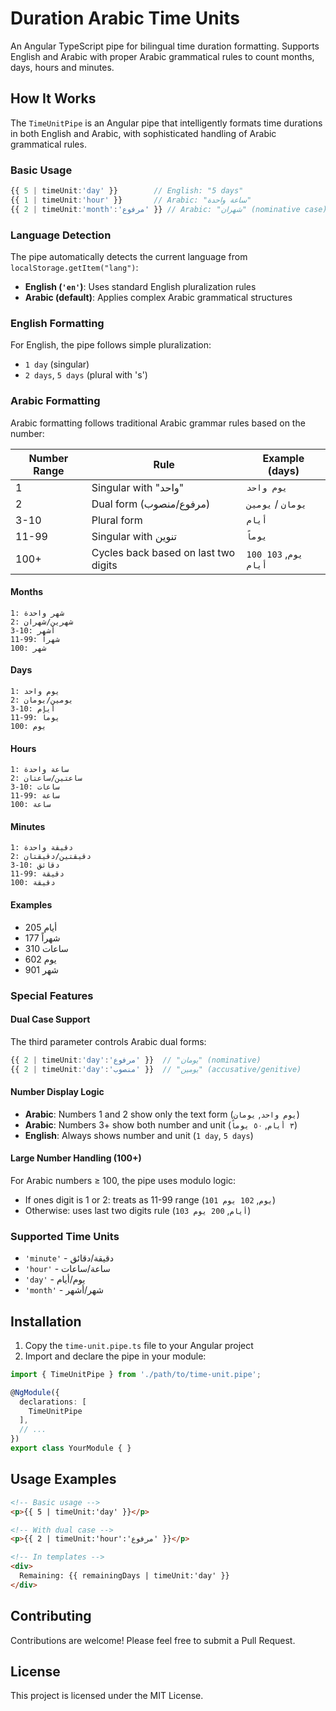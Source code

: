 # Duration Arabic Time Units

An Angular TypeScript pipe for bilingual time duration formatting. Supports English and Arabic with proper Arabic grammatical rules to count months, days, hours and minutes.

## How It Works

The `TimeUnitPipe` is an Angular pipe that intelligently formats time durations in both English and Arabic, with sophisticated handling of Arabic grammatical rules.

### Basic Usage
```typescript
{{ 5 | timeUnit:'day' }}        // English: "5 days"
{{ 1 | timeUnit:'hour' }}       // Arabic: "ساعة واحدة" 
{{ 2 | timeUnit:'month':'مرفوع' }} // Arabic: "شهران" (nominative case)
```

### Language Detection
The pipe automatically detects the current language from `localStorage.getItem("lang")`:
- **English (`'en'`)**: Uses standard English pluralization rules
- **Arabic (default)**: Applies complex Arabic grammatical structures

### English Formatting
For English, the pipe follows simple pluralization:
- `1 day` (singular)
- `2 days`, `5 days` (plural with 's')

### Arabic Formatting
Arabic formatting follows traditional Arabic grammar rules based on the number:

| Number Range | Rule | Example (days) |
|--------------|------|----------------|
| 1 | Singular with "واحد" | `يوم واحد` |
| 2 | Dual form (مرفوع/منصوب) | `يومان` / `يومين` |
| 3-10 | Plural form | `أيام` |
| 11-99 | Singular with تنوين | `يوماً` |
| 100+ | Cycles back based on last two digits | `100 يوم`, `103 أيام` |

#### Months
```
1: شهر واحدة
2: شهرين/شهران
3-10: أشهر
11-99: شهراً
100: شهر
```
#### Days
```
1: يوم واحد
2: يومين/يومان
3-10: أيام
11-99: يوماً
100: يوم
```
#### Hours
```
1: ساعة واحدة
2: ساعتين/ساعتان
3-10: ساعات
11-99: ساعة
100: ساعة
```
#### Minutes
```
1: دقيقة واحدة
2: دقيقتين/دقيقتان
3-10: دقائق
11-99: دقيقة
100: دقيقة
```

#### Examples
- 205 أيام   
- 177 شهراً
- 310 ساعات
- 602 يوم
- 901 شهر


### Special Features

#### Dual Case Support
The third parameter controls Arabic dual forms:
```typescript
{{ 2 | timeUnit:'day':'مرفوع' }}  // "يومان" (nominative)
{{ 2 | timeUnit:'day':'منصوب' }}  // "يومين" (accusative/genitive)
```

#### Number Display Logic
- **Arabic**: Numbers 1 and 2 show only the text form (`يوم واحد`, `يومان`)
- **Arabic**: Numbers 3+ show both number and unit (`٣ أيام`, `٥٠ يوماً`)
- **English**: Always shows number and unit (`1 day`, `5 days`)

#### Large Number Handling (100+)
For Arabic numbers ≥ 100, the pipe uses modulo logic:
- If ones digit is 1 or 2: treats as 11-99 range (`101 يوم`, `102 يوم`)
- Otherwise: uses last two digits rule (`103 أيام`, `200 يوم`)

### Supported Time Units
- `'minute'` - دقيقة/دقائق
- `'hour'` - ساعة/ساعات  
- `'day'` - يوم/أيام
- `'month'` - شهر/أشهر

## Installation

1. Copy the `time-unit.pipe.ts` file to your Angular project
2. Import and declare the pipe in your module:

```typescript
import { TimeUnitPipe } from './path/to/time-unit.pipe';

@NgModule({
  declarations: [
    TimeUnitPipe
  ],
  // ...
})
export class YourModule { }
```

## Usage Examples

```html
<!-- Basic usage -->
<p>{{ 5 | timeUnit:'day' }}</p>

<!-- With dual case -->
<p>{{ 2 | timeUnit:'hour':'مرفوع' }}</p>

<!-- In templates -->
<div>
  Remaining: {{ remainingDays | timeUnit:'day' }}
</div>
```

## Contributing

Contributions are welcome! Please feel free to submit a Pull Request.

## License

This project is licensed under the MIT License.

